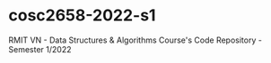 # cosc2658-2022-s1
RMIT VN - Data Structures &amp; Algorithms Course's Code Repository - Semester 1/2022
